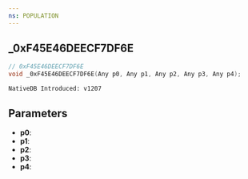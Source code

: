 ```yaml
---
ns: POPULATION
---
```

## _0xF45E46DEECF7DF6E

```c
// 0xF45E46DEECF7DF6E
void _0xF45E46DEECF7DF6E(Any p0, Any p1, Any p2, Any p3, Any p4);
```

```
NativeDB Introduced: v1207
```

## Parameters
* **p0**:
* **p1**:
* **p2**:
* **p3**:
* **p4**:
